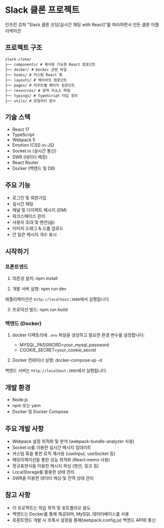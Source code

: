 # Slack 클론 프로젝트

인프런 강좌 "Slack 클론 코딩[실시간 채팅 with React]"를 따라하면서 만든 클론 어플리케이션

## 프로젝트 구조

    slack-clone/
    ├── components/ # 재사용 가능한 React 컴포넌트
    ├── docker/ # Docker 관련 파일
    ├── hooks/ # 커스텀 React 훅
    ├── layouts/ # 레이아웃 컴포넌트
    ├── pages/ # 라우트별 페이지 컴포넌트
    ├── resources/ # 정적 리소스 파일
    ├── typings/ # TypeScript 타입 정의
    ├── utils/ # 유틸리티 함수

## 기술 스택

- React 17
- TypeScript
- Webpack 5
- Emotion (CSS-in-JS)
- Socket.io (실시간 통신)
- SWR (데이터 페칭)
- React Router
- Docker (백엔드 및 DB)

## 주요 기능

- 로그인 및 회원가입
- 실시간 채팅
- 채널 및 다이렉트 메시지 (DM)
- 워크스페이스 관리
- 사용자 초대 및 멘션(@)
- 이미지 드래그 & 드롭 업로드
- 안 읽은 메시지 개수 표시

## 시작하기

### 프론트엔드

1. 의존성 설치:
   npm install

2. 개발 서버 실행:
   npm run dev

애플리케이션은 `http://localhost:3090`에서 실행됩니다.

3. 프로덕션 빌드:
   npm run build


### 백엔드 (Docker)

1. docker 디렉토리에 `.env` 파일을 생성하고 필요한 환경 변수를 설정합니다:
   - MYSQL_PASSWORD=your_mysql_password
   - COOKIE_SECRET=your_cookie_secret

2. Docker 컨테이너 실행:
   docker-compose up -d

백엔드 서버는 `http://localhost:3095`에서 실행됩니다.

## 개발 환경

- Node.js
- npm 또는 yarn
- Docker 및 Docker Compose

## 주요 개발 사항

- Webpack 설정 최적화 및 분석 (webpack-bundle-analyzer 사용)
- Socket.io를 이용한 실시간 메시지 업데이트
- 커스텀 훅을 통한 로직 재사용 (useInput, useSocket 등)
- 메모이제이션을 통한 성능 최적화 (React.memo 사용)
- 정규표현식을 이용한 메시지 파싱 (멘션, 링크 등)
- LocalStorage를 활용한 상태 관리
- SWR을 이용한 데이터 캐싱 및 전역 상태 관리

## 참고 사항

- 이 프로젝트는 학습 목적 및 포트폴리오 용도
- 백엔드는 Docker를 통해 제공되며, MySQL 데이터베이스를 사용
- 프론트엔드 개발 시 프록시 설정을 통해(webpack.config.js) 백엔드 API와 통신